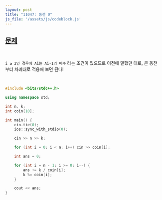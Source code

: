 ```yaml
---
layout: post
title: "11047: 동전 0"
js_file: '/assets/js/codeblock.js'
---
```


## [문제](https://www.acmicpc.net/problem/11047)

<br>

`i ≥ 2인 경우에 Ai는 Ai-1의 배수` 라는 조건이 있으므로 이전에 말했던 대로, 큰 동전 부터 차례대로 적용해 보면 된다!

<br>

```c++
#include <bits/stdc++.h>

using namespace std;

int n, k;
int coin[10];

int main() {
	cin.tie(0);
	ios::sync_with_stdio(0);

	cin >> n >> k;

	for (int i = 0; i < n; i++)	cin >> coin[i];

	int ans = 0;

	for (int i = n - 1; i >= 0; i--) {
		ans += k / coin[i];
		k %= coin[i];
	}

	cout << ans;
}
```